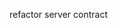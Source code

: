 <!-- make a model for users -->
<!-- - which contains user -->
<!-- Add feature for chatting two users -->

<!-- Add feature to end a chat -->

<!-- handle commands to open a chat in chat-client.js -->
<!-- add view to client side -->
<!-- refactor overall contract of the app -->
<!-- print all data at a time - don't have two sources of data -->

refactor server contract
